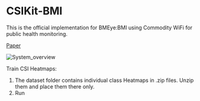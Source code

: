 # CSIKit-BMI

This is the official implementation for BMEye:BMI using Commodity WiFi for public health monitoring.

[Paper](https://drive.google.com/file/d/1uPdt7CdH3Zn_0uXA3-Ol2WQ02ktm_pxr/view?usp=drive_link)

![System_overview](https://github.com/kiran-collab/CSIKit-BMI/assets/75129341/3f5247ee-4578-4411-a27e-04a50d17cf70)

Train CSI Heatmaps:
1. The dataset folder contains individual class Heatmaps in .zip files. Unzip them and place them there only.
2. Run 
